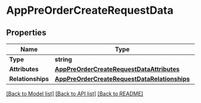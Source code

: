 # AppPreOrderCreateRequestData

## Properties

Name | Type | Description | Notes
------------ | ------------- | ------------- | -------------
**Type** | **string** |  | 
**Attributes** | [**AppPreOrderCreateRequestDataAttributes**](AppPreOrderCreateRequest_data_attributes.md) |  | [optional] 
**Relationships** | [**AppPreOrderCreateRequestDataRelationships**](AppPreOrderCreateRequest_data_relationships.md) |  | 

[[Back to Model list]](../README.md#documentation-for-models) [[Back to API list]](../README.md#documentation-for-api-endpoints) [[Back to README]](../README.md)


